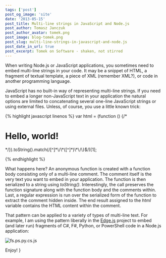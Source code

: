 ```yaml
---
tags: ['post']
post_og_image: 'site'
date: '2013-05-15'  
post_title: Multi-line strings in JavaScript and Node.js
post_author: Tomasz Janczuk
post_author_avatar: tomek.png
post_image: blog-tomek.png
post_slug: multi-line-strings-in-javascript-and-node.js
post_date_in_url: true
post_excerpt: Tomek on Software - shaken, not stirred
---
```





When writing Node.js or JavaScript applications, you sometimes need to embed multi-line strings in your code. It may be a snippet of HTML, a fragment of textual template, a piece of XML (remember XML?), or code in another programming language.   

JavaScript has no built-in way of representing multi-line strings. If you need to embed a longer non-JavaScript text in your application the natural options are limited to concatenating several one-line JavaScript strings or using external files. Unless, of course, you use a little known trick:  

{% highlight javascript linenos %}
   var html = (function () {/*  
  <!DOCTYPE html>  
  <html>  
    <body>  
      <h1>Hello, world!</h1>  
    </body>  
  </html>          
*/}).toString().match(/[^]*\/\*([^]*)\*\/\}$/)[1];
  

{% endhighlight %}



What happens here? An anonymous function is created with a function body consisting only of a multi-line comment. The comment itself is the very text you want to embed in your application. The function is then serialized to a string using *toString()*. Interestingly, the call preserves the function signature along with the function body and the comments within. Last, a regular expression is run over the serialized form of the function to extract the comment hidden inside. The end result assigned to the *html* variable contains the HTML content within the comment. 

That pattern can be applied to a variety of types of multi-line text. For example, I am using the pattern liberally in the [Edge.js](http://tjanczuk.github.io/edge) project to embed (and later run) fragments of C#, F#, Python, or PowerShell code in a Node.js application:

 ![fs.ps.py.cs.js](http://lh3.ggpht.com/-Sh6hlijb6QA/UZPRnPSDY5I/AAAAAAAADd8/aVNuHMP6buc/fs.ps.py.cs.js_thumb%25255B2%25255D.png?imgmax=800) 

Enjoy!  }